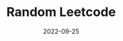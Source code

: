 ---
layout: page
title: "Random Leetcode"
description: "A website that randomly select a leetcode question from the blind 75 list."
date: 2022-09-25
redirect: "https://randomleetcode.vercel.app/"
img: "assets/img/randomlc.png"
---
